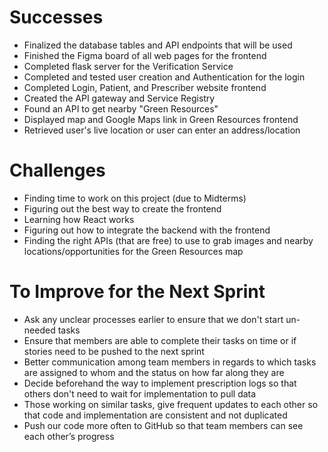 
# Successes
- Finalized the database tables and API endpoints that will be used
- Finished the Figma board of all web pages for the frontend
- Completed flask server for the Verification Service
- Completed and tested user creation and Authentication for the login
- Completed Login, Patient, and Prescriber website frontend
- Created the API gateway and Service Registry
- Found an API to get nearby "Green Resources"
- Displayed map and Google Maps link in Green Resources frontend
- Retrieved user's live location or user can enter an address/location

# Challenges
- Finding time to work on this project (due to Midterms)
- Figuring out the best way to create the frontend
- Learning how React works
- Figuring out how to integrate the backend with the frontend 
- Finding the right APIs (that are free) to use to grab images and nearby locations/opportunities for the Green Resources map

# To Improve for the Next Sprint
- Ask any unclear processes earlier to ensure that we don't start un-needed tasks
- Ensure that members are able to complete their tasks on time or if stories need to be pushed to the next sprint
- Better communication among team members in regards to which tasks are assigned to whom and the status on how far along they are
- Decide beforehand the way to implement prescription logs so that others don't need to wait for implementation to pull data
- Those working on similar tasks, give frequent updates to each other so that code and implementation are consistent and not duplicated
- Push our code more often to GitHub so that team members can see each other’s progress
